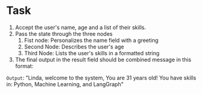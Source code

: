 # Task

1. Accept the user's name, age and a list of their skills.
2. Pass the state through the three nodes
   1. Fist node: Personalizes the name field with a greeting
   2. Second Node: Describes the user's age
   3. Third Node: Lists the user's skills in a formatted string
3. The final output in the result field should be combined message in this format:

`Output`: "Linda, welcome to the system, You are 31 years old! You have skills in: Python, Machine Learning, and LangGraph"